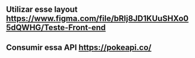 
## Utilizar esse layout https://www.figma.com/file/bRIj8JD1KUuSHXo05dQWHG/Teste-Front-end
## Consumir essa API https://pokeapi.co/
